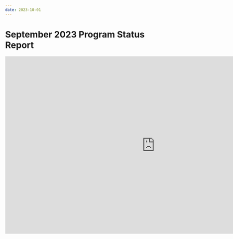 ```yaml
---
date: 2023-10-01
---
```


# September 2023 Program Status Report

<iframe src="https://docs.google.com/presentation/d/e/2PACX-1vQs8dIjB-uTf3V5AsemjJaajfKVeMmmUJ7ubLaUpUq_pSBhdFgUb1yRlVlp2-I9tOoLYdbquqqd8uGm/embed?start=false&loop=false&delayms=3000" frameborder="0" width="960" height="569" allowfullscreen="true" mozallowfullscreen="true" webkitallowfullscreen="true"></iframe>

